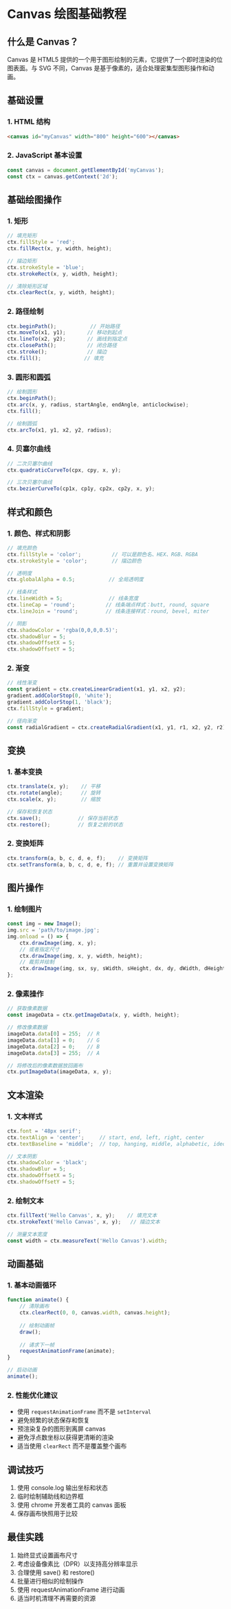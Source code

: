# Canvas 绘图基础教程

## 什么是 Canvas？
Canvas 是 HTML5 提供的一个用于图形绘制的元素，它提供了一个即时渲染的位图表面。与 SVG 不同，Canvas 是基于像素的，适合处理密集型图形操作和动画。

## 基础设置

### 1. HTML 结构
```html
<canvas id="myCanvas" width="800" height="600"></canvas>
```

### 2. JavaScript 基本设置
```javascript
const canvas = document.getElementById('myCanvas');
const ctx = canvas.getContext('2d');
```

## 基础绘图操作

### 1. 矩形
```javascript
// 填充矩形
ctx.fillStyle = 'red';
ctx.fillRect(x, y, width, height);

// 描边矩形
ctx.strokeStyle = 'blue';
ctx.strokeRect(x, y, width, height);

// 清除矩形区域
ctx.clearRect(x, y, width, height);
```

### 2. 路径绘制
```javascript
ctx.beginPath();           // 开始路径
ctx.moveTo(x1, y1);       // 移动到起点
ctx.lineTo(x2, y2);       // 画线到指定点
ctx.closePath();          // 闭合路径
ctx.stroke();             // 描边
ctx.fill();              // 填充
```

### 3. 圆形和圆弧
```javascript
// 绘制圆形
ctx.beginPath();
ctx.arc(x, y, radius, startAngle, endAngle, anticlockwise);
ctx.fill();

// 绘制圆弧
ctx.arcTo(x1, y1, x2, y2, radius);
```

### 4. 贝塞尔曲线
```javascript
// 二次贝塞尔曲线
ctx.quadraticCurveTo(cpx, cpy, x, y);

// 三次贝塞尔曲线
ctx.bezierCurveTo(cp1x, cp1y, cp2x, cp2y, x, y);
```

## 样式和颜色

### 1. 颜色、样式和阴影
```javascript
// 填充颜色
ctx.fillStyle = 'color';          // 可以是颜色名、HEX、RGB、RGBA
ctx.strokeStyle = 'color';        // 描边颜色

// 透明度
ctx.globalAlpha = 0.5;           // 全局透明度

// 线条样式
ctx.lineWidth = 5;               // 线条宽度
ctx.lineCap = 'round';          // 线条端点样式：butt, round, square
ctx.lineJoin = 'round';         // 线条连接样式：round, bevel, miter

// 阴影
ctx.shadowColor = 'rgba(0,0,0,0.5)';
ctx.shadowBlur = 5;
ctx.shadowOffsetX = 5;
ctx.shadowOffsetY = 5;
```

### 2. 渐变
```javascript
// 线性渐变
const gradient = ctx.createLinearGradient(x1, y1, x2, y2);
gradient.addColorStop(0, 'white');
gradient.addColorStop(1, 'black');
ctx.fillStyle = gradient;

// 径向渐变
const radialGradient = ctx.createRadialGradient(x1, y1, r1, x2, y2, r2);
```

## 变换

### 1. 基本变换
```javascript
ctx.translate(x, y);    // 平移
ctx.rotate(angle);      // 旋转
ctx.scale(x, y);        // 缩放

// 保存和恢复状态
ctx.save();            // 保存当前状态
ctx.restore();         // 恢复之前的状态
```

### 2. 变换矩阵
```javascript
ctx.transform(a, b, c, d, e, f);    // 变换矩阵
ctx.setTransform(a, b, c, d, e, f); // 重置并设置变换矩阵
```

## 图片操作

### 1. 绘制图片
```javascript
const img = new Image();
img.src = 'path/to/image.jpg';
img.onload = () => {
    ctx.drawImage(img, x, y);
    // 或者指定尺寸
    ctx.drawImage(img, x, y, width, height);
    // 裁剪并绘制
    ctx.drawImage(img, sx, sy, sWidth, sHeight, dx, dy, dWidth, dHeight);
};
```

### 2. 像素操作
```javascript
// 获取像素数据
const imageData = ctx.getImageData(x, y, width, height);

// 修改像素数据
imageData.data[0] = 255;  // R
imageData.data[1] = 0;    // G
imageData.data[2] = 0;    // B
imageData.data[3] = 255;  // A

// 将修改后的像素数据放回画布
ctx.putImageData(imageData, x, y);
```

## 文本渲染

### 1. 文本样式
```javascript
ctx.font = '48px serif';
ctx.textAlign = 'center';     // start, end, left, right, center
ctx.textBaseline = 'middle';  // top, hanging, middle, alphabetic, ideographic, bottom

// 文本阴影
ctx.shadowColor = 'black';
ctx.shadowBlur = 5;
ctx.shadowOffsetX = 5;
ctx.shadowOffsetY = 5;
```

### 2. 绘制文本
```javascript
ctx.fillText('Hello Canvas', x, y);    // 填充文本
ctx.strokeText('Hello Canvas', x, y);   // 描边文本

// 测量文本宽度
const width = ctx.measureText('Hello Canvas').width;
```

## 动画基础

### 1. 基本动画循环
```javascript
function animate() {
    // 清除画布
    ctx.clearRect(0, 0, canvas.width, canvas.height);
    
    // 绘制动画帧
    draw();
    
    // 请求下一帧
    requestAnimationFrame(animate);
}

// 启动动画
animate();
```

### 2. 性能优化建议
- 使用 `requestAnimationFrame` 而不是 `setInterval`
- 避免频繁的状态保存和恢复
- 预渲染复杂的图形到离屏 canvas
- 避免浮点数坐标以获得更清晰的渲染
- 适当使用 `clearRect` 而不是覆盖整个画布

## 调试技巧
1. 使用 console.log 输出坐标和状态
2. 临时绘制辅助线和边界框
3. 使用 chrome 开发者工具的 canvas 面板
4. 保存画布快照用于比较

## 最佳实践
1. 始终显式设置画布尺寸
2. 考虑设备像素比（DPR）以支持高分辨率显示
3. 合理使用 save() 和 restore()
4. 批量进行相似的绘制操作
5. 使用 requestAnimationFrame 进行动画
6. 适当时机清理不再需要的资源